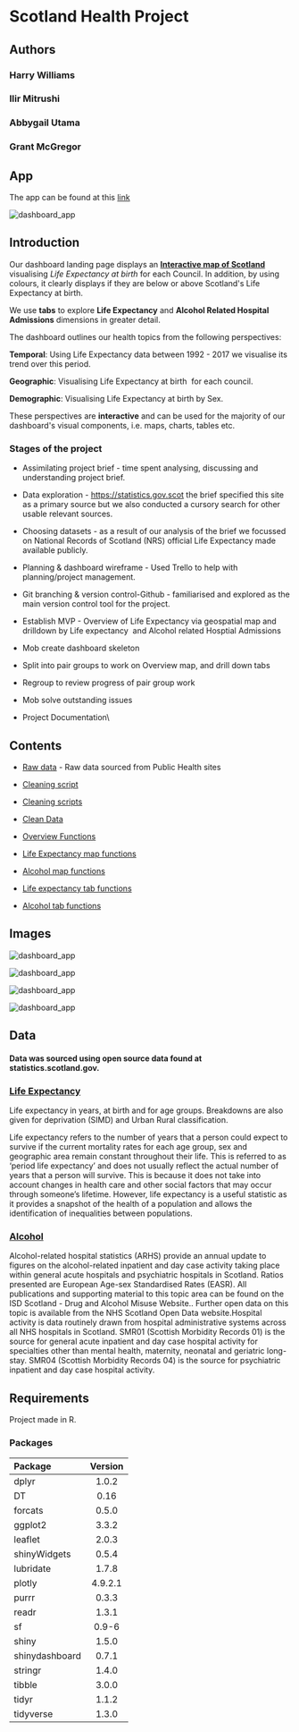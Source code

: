 # Scotland Health Project
## Authors
### Harry Williams    
### Ilir Mitrushi    
### Abbygail Utama    
### Grant McGregor 

## App

The app can be found at this [link](https://hgw2.shinyapps.io/scotland_health_group_project/)

![dashboard_app](images/app_landing_page.png)

## Introduction

Our dashboard landing page displays an [**Interactive map of Scotland**](https://hgw2.shinyapps.io/scotland_health_group_project/) visualising *Life Expectancy at birth* for each Council. In addition, by using colours, it clearly displays if they are below or above Scotland's Life Expectancy at birth.

We use **tabs** to explore **Life Expectancy** and **Alcohol Related Hospital Admissions** dimensions in greater detail. 

The dashboard outlines our health topics from the following perspectives:

**Temporal**: Using Life Expectancy data between 1992 - 2017 we visualise its trend over this period.

**Geographic**: Visualising Life Expectancy at birth  for each council.

**Demographic**: Visualising Life Expectancy at birth by Sex.

These perspectives are **interactive** and can be used for the majority of our dashboard's visual components, i.e. maps, charts, tables etc.

### Stages of the project

-   Assimilating project brief - time spent analysing, discussing and understanding project brief.

-   Data exploration - [<https://statistics.gov.scot>](https://statistics.gov.scot/) the brief specified this site as a primary source but we also conducted a cursory search for other usable relevant sources.

-   Choosing datasets - as a result of our analysis of the brief we focussed on National Records of Scotland (NRS) official Life Expectancy made available publicly. 

-   Planning & dashboard wireframe - Used Trello to help with planning/project management.

-   Git branching & version control-Github - familiarised and explored as the main version control tool for the project.

-   Establish MVP	- Overview of Life Expectancy via geospatial map and drilldown by Life expectancy  and Alcohol related Hosptial Admissions

-   Mob create dashboard skeleton

-   Split into pair groups to work on Overview map, and drill down tabs

-   Regroup to review progress of pair group work

-   Mob solve outstanding issues

-   Project Documentation\

## Contents
 * [Raw data](raw_data) - Raw data sourced from Public Health sites
 
 * [Cleaning script](cleaning_scripts) 

 * [Cleaning scripts](cleaning_script) 

 * [Clean Data](clean_data) 
 * [Overview Functions](overview_functions)
 *  [Life Expectancy map functions](Le_map_functions) 
 *   [Alcohol map functions](alcohol_map_functions) 
 *   [Life expectancy tab functions](life_ex_tab_functions) 
 *   [Alcohol tab functions](alcohol_consumption_functions) 

## Images
![dashboard_app](images/life_expectancy_map.png)

![dashboard_app](images/life_expectancy_tab.png)

![dashboard_app](images/alcohol_map.png)

![dashboard_app](images/alcohol_tab.png)

 
## Data
#### Data was sourced using open source data found at statistics.scotland.gov. 

### [Life Expectancy](https://statistics.gov.scot/resource?uri=http%3A%2F%2Fstatistics.gov.scot%2Fdata%2FLife-Expectancy)
Life expectancy in years, at birth and for age groups. Breakdowns are also given for deprivation (SIMD) and Urban Rural classification.

Life expectancy refers to the number of years that a person could expect to survive if the current mortality rates for each age group, sex and geographic area remain constant throughout their life. This is referred to as ‘period life expectancy’ and does not usually reflect the actual number of years that a person will survive. This is because it does not take into account changes in health care and other social factors that may occur through someone’s lifetime. However, life expectancy is a useful statistic as it provides a snapshot of the health of a population and allows the identification of inequalities between populations.

### [Alcohol](https://statistics.gov.scot/resource?uri=http%3A%2F%2Fstatistics.gov.scot%2Fdata%2Falcohol-related-hospital-statistics) 
 Alcohol-related hospital statistics (ARHS) provide an annual update to figures on the alcohol-related inpatient and day case activity taking place within general acute hospitals and psychiatric hospitals in Scotland. Ratios presented are European Age-sex Standardised Rates (EASR). All publications and supporting material to this topic area can be found on the ISD Scotland - Drug and Alcohol Misuse Website.. Further open data on this topic is available from the NHS Scotland Open Data website.Hospital activity is data routinely drawn from hospital administrative systems across all NHS hospitals in Scotland. SMR01 (Scottish Morbidity Records 01) is the source for general acute inpatient and day case hospital activity for specialties other than mental health, maternity, neonatal and geriatric long-stay. SMR04 (Scottish Morbidity Records 04) is the source for psychiatric inpatient and day case hospital activity.

## Requirements
Project made in R.  

### Packages

| Package      | Version    
| :------------- | :----------: 
|dplyr|1.0.2|
|DT|0.16
|forcats|0.5.0
|ggplot2|3.3.2 
|leaflet|2.0.3  
|shinyWidgets| 0.5.4  
|lubridate| 1.7.8  
|plotly| 4.9.2.1 
|purrr|0.3.3  
|readr|1.3.1
|sf|0.9-6
|shiny|1.5.0
|shinydashboard|0.7.1 
|stringr|1.4.0 
| tibble|3.0.0 
|tidyr|1.1.2
|tidyverse|1.3.0 




       
